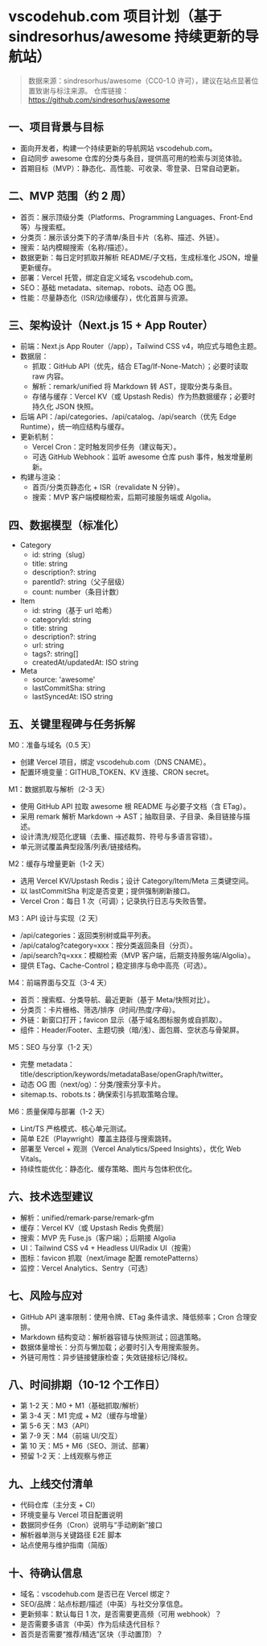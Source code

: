 # vscodehub.com 项目计划（基于 sindresorhus/awesome 持续更新的导航站）

> 数据来源：sindresorhus/awesome（CC0-1.0 许可），建议在站点显著位置致谢与标注来源。
> 仓库链接：https://github.com/sindresorhus/awesome

## 一、项目背景与目标
- 面向开发者，构建一个持续更新的导航网站 vscodehub.com。
- 自动同步 awesome 仓库的分类与条目，提供高可用的检索与浏览体验。
- 首期目标（MVP）：静态化、高性能、可收录、零登录、日常自动更新。

## 二、MVP 范围（约 2 周）
- 首页：展示顶级分类（Platforms、Programming Languages、Front-End 等）与搜索框。
- 分类页：展示该分类下的子清单/条目卡片（名称、描述、外链）。
- 搜索：站内模糊搜索（名称/描述）。
- 数据更新：每日定时抓取并解析 README/子文档，生成标准化 JSON，增量更新缓存。
- 部署：Vercel 托管，绑定自定义域名 vscodehub.com。
- SEO：基础 metadata、sitemap、robots、动态 OG 图。
- 性能：尽量静态化（ISR/边缘缓存），优化首屏与资源。

## 三、架构设计（Next.js 15 + App Router）
- 前端：Next.js App Router（/app），Tailwind CSS v4，响应式与暗色主题。
- 数据层：
  - 抓取：GitHub API（优先，结合 ETag/If-None-Match）；必要时读取 raw 内容。
  - 解析：remark/unified 将 Markdown 转 AST，提取分类与条目。
  - 存储与缓存：Vercel KV（或 Upstash Redis）作为热数据缓存；必要时持久化 JSON 快照。
- 后端 API：/api/categories、/api/catalog、/api/search（优先 Edge Runtime），统一响应结构与缓存。
- 更新机制：
  - Vercel Cron：定时触发同步任务（建议每天）。
  - 可选 GitHub Webhook：监听 awesome 仓库 push 事件，触发增量刷新。
- 构建与渲染：
  - 首页/分类页静态化 + ISR（revalidate N 分钟）。
  - 搜索：MVP 客户端模糊检索，后期可接服务端或 Algolia。

## 四、数据模型（标准化）
- Category
  - id: string（slug）
  - title: string
  - description?: string
  - parentId?: string（父子层级）
  - count: number（条目计数）
- Item
  - id: string（基于 url 哈希）
  - categoryId: string
  - title: string
  - description?: string
  - url: string
  - tags?: string[]
  - createdAt/updatedAt: ISO string
- Meta
  - source: 'awesome'
  - lastCommitSha: string
  - lastSyncedAt: ISO string

## 五、关键里程碑与任务拆解
M0：准备与域名（0.5 天）
- 创建 Vercel 项目，绑定 vscodehub.com（DNS CNAME）。
- 配置环境变量：GITHUB_TOKEN、KV 连接、CRON secret。

M1：数据抓取与解析（2-3 天）
- 使用 GitHub API 拉取 awesome 根 README 与必要子文档（含 ETag）。
- 采用 remark 解析 Markdown -> AST；抽取目录、子目录、条目链接与描述。
- 设计清洗/规范化逻辑（去重、描述裁剪、符号与多语言容错）。
- 单元测试覆盖典型段落/列表/链接结构。

M2：缓存与增量更新（1-2 天）
- 选用 Vercel KV/Upstash Redis；设计 Category/Item/Meta 三类键空间。
- 以 lastCommitSha 判定是否变更；提供强制刷新接口。
- Vercel Cron：每日 1 次（可调）；记录执行日志与失败告警。

M3：API 设计与实现（2 天）
- /api/categories：返回类别树或扁平列表。
- /api/catalog?category=xxx：按分类返回条目（分页）。
- /api/search?q=xxx：模糊检索（MVP 客户端，后期支持服务端/Algolia）。
- 提供 ETag、Cache-Control；稳定排序与命中高亮（可选）。

M4：前端界面与交互（3-4 天）
- 首页：搜索框、分类导航、最近更新（基于 Meta/快照对比）。
- 分类页：卡片栅格、筛选/排序（时间/热度/字母）。
- 外链：新窗口打开；favicon 显示（基于域名图标服务或自抓取）。
- 组件：Header/Footer、主题切换（暗/浅）、面包屑、空状态与骨架屏。

M5：SEO 与分享（1-2 天）
- 完整 metadata：title/description/keywords/metadataBase/openGraph/twitter。
- 动态 OG 图（next/og）：分类/搜索分享卡片。
- sitemap.ts、robots.ts：确保索引与抓取策略合理。

M6：质量保障与部署（1-2 天）
- Lint/TS 严格模式、核心单元测试。
- 简单 E2E（Playwright）覆盖主路径与搜索跳转。
- 部署至 Vercel + 观测（Vercel Analytics/Speed Insights），优化 Web Vitals。
- 持续性能优化：静态化、缓存策略、图片与包体积优化。

## 六、技术选型建议
- 解析：unified/remark-parse/remark-gfm
- 缓存：Vercel KV（或 Upstash Redis 免费层）
- 搜索：MVP 先 Fuse.js（客户端）；后期接 Algolia
- UI：Tailwind CSS v4 + Headless UI/Radix UI（按需）
- 图标：favicon 抓取（next/image 配置 remotePatterns）
- 监控：Vercel Analytics、Sentry（可选）

## 七、风险与应对
- GitHub API 速率限制：使用令牌、ETag 条件请求、降低频率；Cron 合理安排。
- Markdown 结构变动：解析器容错与快照测试；回退策略。
- 数据体量增长：分页与懒加载；必要时引入专用搜索服务。
- 外链可用性：异步链接健康检查；失效链接标记/降权。

## 八、时间排期（10-12 个工作日）
- 第 1-2 天：M0 + M1（基础抓取/解析）
- 第 3-4 天：M1 完成 + M2（缓存与增量）
- 第 5-6 天：M3（API）
- 第 7-9 天：M4（前端 UI/交互）
- 第 10 天：M5 + M6（SEO、测试、部署）
- 预留 1-2 天：上线观察与修正

## 九、上线交付清单
- 代码仓库（主分支 + CI）
- 环境变量与 Vercel 项目配置说明
- 数据同步任务（Cron）说明与“手动刷新”接口
- 解析器单测与关键路径 E2E 脚本
- 站点使用与维护指南（简版）

## 十、待确认信息
- 域名：vscodehub.com 是否已在 Vercel 绑定？
- SEO/品牌：站点标题/描述（中英）与社交分享信息。
- 更新频率：默认每日 1 次，是否需要更高频（可用 webhook）？
- 是否需要多语言（中英）作为后续迭代目标？
- 首页是否需要“推荐/精选”区块（手动置顶）？